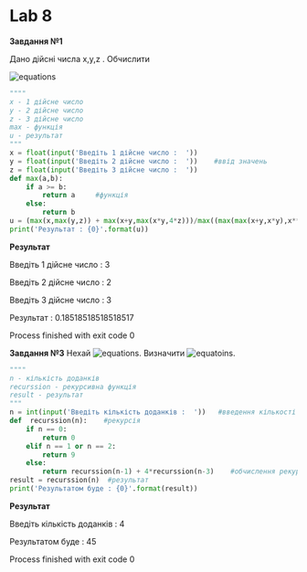 # Lab 8 

**Завдання №1**

Дано дійсні числа x,y,z . Обчислити

![equations](http://www.sciweavers.org/upload/Tex2Img_1640440394/render.png)

```python
""""
x - 1 дійсне число
у - 2 дійсне число
z - 3 дійсне число
max - функція
u - результат
"""
x = float(input('Введіть 1 дійсне число :  '))
y = float(input('Введіть 2 дійсне число :  '))    #ввід значень
z = float(input('Введіть 3 дійсне число :  '))
def max(a,b):
    if a >= b:
        return a     #функція
    else:
        return b
u = (max(x,max(y,z)) + max(x+y,max(x*y,4*z)))/max((max(max(x+y,x*y),x**2))**2,max(7,z**2))  #обчислення результату
print('Результат : {0}'.format(u))
```

**Результат**

Введіть 1 дійсне число :  3

Введіть 2 дійсне число :  2

Введіть 3 дійсне число :  3

Результат : 0.18518518518518517


Process finished with exit code 0

**Завдання №3**
Нехай ![equations](http://www.sciweavers.org/upload/Tex2Img_1640440676/render.png). Визначити ![equatoins](http://www.sciweavers.org/upload/Tex2Img_1640440723/render.png).

```python
""""
n - кількість доданків
recurssion - рекурсивна функція
result - результат
"""
n = int(input('Введіть кількість доданків :  '))   #введення кількості доданків
def  recurssion(n):    #рекурсія
    if n == 0:
        return 0
    elif n == 1 or n == 2:
        return 9
    else:
        return recurssion(n-1) + 4*recurssion(n-3)    #обчислення рекурсії
result = recurssion(n)  #результат
print('Результатом буде : {0}'.format(result))
```
**Результат**

Введіть кількість доданків :  4

Результатом буде : 45


Process finished with exit code 0


